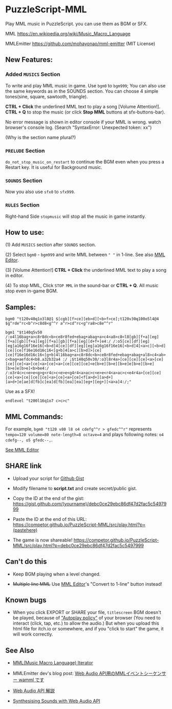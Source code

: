 # PuzzleScript-MML

Play MML music in PuzzleScript. you can use them as BGM or SFX.

MML https://en.wikipedia.org/wiki/Music_Macro_Language

MMLEmitter https://github.com/mohayonao/mml-emitter (MIT License)

## New Features:

### Added `MUSICS` Section 

To write and play MML music in game. Use `bgm0` to `bgm999`; You can also use the same keywords as in the SOUNDS section. You can choose 4 simple tones(sine, square, sawtooth, triangle).

**CTRL + Click** the underlined MML text to play a song [Volume Attention!]. **CTRL + Q** to stop the music (or click **Stop MML** buttons at sfx-buttons-bar).

No error message is shown in editor console if your MML is wrong. watch browser's console log. (Search "SyntaxError: Unexpected token: xx")

(Why is the section name plural?)

### `PRELUDE` Section

`do_not_stop_music_on_restart` to continue the BGM even when you press a Restart key. It is useful for Background music.

### `SOUNDS` Section

Now you also use `sfx0` to `sfx999`.

### `RULES` Section

Right-hand Side `stopmusic` will stop all the music in game instantly. 

## How to use:

(1) Add `MUSICS` section after `SOUNDS` section.

(2) Select `bgm0` - `bgm999` and write MML between `" "` in 1-line. See also [MML Editor](https://competor.github.io/PuzzleScript-MML/src/mmleditor.html).

(3) [Volume Attention!] **CTRL + Click** the underlined MML text to play a song in editor. 

(4) To stop MML, Click `STOP MML` in the sound-bar or **CTRL + Q**. All music stop even in-game BGM.

## Samples:

`bgm0 "t120v40q1o3l8@1 $[cgb][f>ce][eb>d][<b>f>ce];t120v30q100o5l4@4 $g^rde^rc<b^r>c8d8<g^^r a^r>cd^rc<g^ra8>c8e^^r"`

`bgm1 "$t140q5v50 /:o4l16bag+a>c8r8dc<b>ce8r8fed+ebag+abag+a>c4<a8>c8<l8[gb][f+a][eg][f+a][gb][f+a][eg][f+a][gb][f+a][eg][d+f+]e4:/ /:o5[ce][df][eg][eg]a16g16f16e16[<b>d]4[ce][df][eg][eg]a16g16f16e16[<b>d]4[<a>c][<b>d][ce][ce]f16e16d16c16<[g+b]4[a>c][b>d]>[ce][ce]f16e16d16c16<[g+b]4l16bag+a>c8r8dc<b>ce8r8fed+ebag+abag+al8>c4<ab>c<bag+aefdc4<b8.a32b32a4 :/ ;$t140q50v30/:o3l8r4a>[ce][ce][ce]<a>[ce][ce][ce]<a>[ce]<a>[ce]<a>[ce][ce][ce]<e[b>e][b>e][b>e]e[b>e][b>e][b>e]e[b>e]<b>be4:/ /:o3r4c>c<e>e<g>g<r4c>c<e>e<g4r4<a>ac>c<e>e<r4<a>ac>c<e4r4a>[ce][ce][ce]<a>[ce][ce][ce]<a>[ce]<a>[ce]<f[a>d+][a>d+][a>d+]e[ae]d[fb]c[ea]d[fb][ea][ea][eg+][eg+][<a>a]4:/;"`

Use as a SFX!

`endlevel "t200l16q1o7 c>c>c"`

## MML Commands:

For example, `bgm0 "t120 v80 l8 o4 cdefg^^r > gfedc^^r"` represents `tempo=120 volume=80 note-length=8 octave=4` and plays following notes: `o4 cdefg--, o5 gfedc--,`.

[See MML Editor](https://competor.github.io/PuzzleScript-MML/src/mmleditor.html)

## SHARE link

* Upload your script for [Github Gist](https://gist.github.com/)

* Modify filename to **script.txt** and create secret/public gist.

* Copy the ID at the end of the gist: https://gist.github.com/(yourname)/debc0ce29ebc86df47d2fac5c5497999

* Paste the ID at the end of this URL: https://competor.github.io/PuzzleScript-MML/src/play.html?p=(pastehere)

* The game is now shareable! https://competor.github.io/PuzzleScript-MML/src/play.html?p=debc0ce29ebc86df47d2fac5c5497999


## Can't do this

* Keep BGM playing when a level changed.

* ~~Multiple line MML~~ Use [MML Editor](https://competor.github.io/PuzzleScript-MML/src/mmleditor.html)'s "Convert to 1-line" button instead!

## Known bugs

* When you click EXPORT or SHARE your file, `titlescreen` BGM doesn't be played, because of ["Autoplay policy"](https://developer.chrome.com/blog/autoplay/) of your browser (You need to interact (click, tap, etc.) to allow the audio.) But when you upload this html file for itch.io or somewhere, and if you "click to start" the game, it will work correctly.

## See Also

* [MML(Music Macro Language) Iterator](https://github.com/mohayonao/mml-iterator)

* MMLEmitter dev's blog post: [Web Audio API用のMMLイベントシーケンサー wamml です](https://mohayonao.hatenablog.com/entry/2014/08/18/135210)

* [Web Audio API 解説](https://www.g200kg.com/jp/docs/webaudio/index.html)

* [Synthesising Sounds with Web Audio API](https://sonoport.github.io/synthesising-sounds-webaudio.html)
